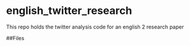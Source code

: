 # english_twitter_research
This repo holds the twitter analysis code for an english 2 research paper

##Files
